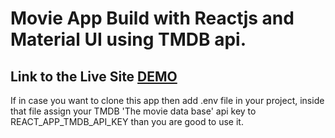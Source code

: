 # Movie App Build with Reactjs and Material UI using TMDB api.

## Link to the Live Site [DEMO](https://movie-app-ahmad.netlify.app)

 If in case you want to clone this app then add .env file in your project, inside that file assign your TMDB 'The movie data base' api key to REACT_APP_TMDB_API_KEY than you are good to use it.

